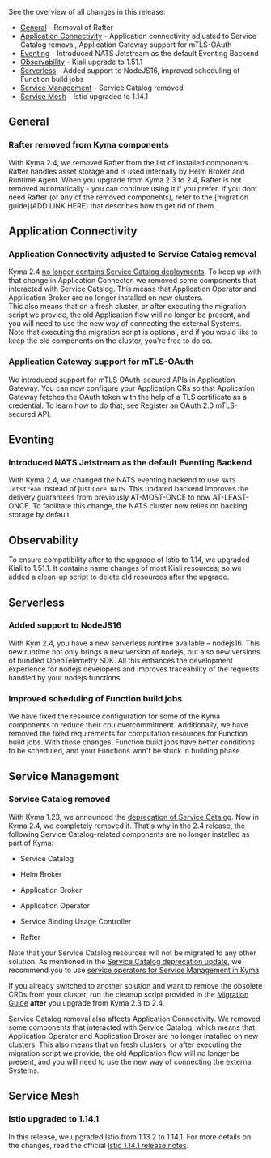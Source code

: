 <!-- overview -->

See the overview of all changes in this release:

- [General](#general) - Removal of Rafter
- [Application Connectivity](#application-connectivity) - Application connectivity adjusted to Service Catalog removal, Application Gateway support for mTLS-OAuth
- [Eventing](#eventing) - Introduced NATS Jetstream as the default Eventing Backend 
- [Observability](#observability) - Kiali upgrade to 1.51.1
- [Serverless](#serverless) - Added support to NodeJS16, improved scheduling of Function build jobs
- [Service Management](#service-management) - Service Catalog removed
- [Service Mesh](#service-mesh) - Istio upgraded to 1.14.1

## General 
 
### Rafter removed from Kyma components 
 
With Kyma 2.4, we removed Rafter from the list of installed components. Rafter handles asset storage and is used internally by Helm Broker and Runtime Agent. 
When you upgrade from Kyma 2.3 to 2.4, Rafter is not removed automatically - you can continue using it if you prefer. If you dont need Rafter (or any of the removed components), refer to the [migration guide](ADD LINK HERE) that describes how to get rid of them. 

## Application Connectivity 
 
### Application Connectivity adjusted to Service Catalog removal 

Kyma 2.4 [no longer contains Service Catalog deployments](#service-catalog-removed). To keep up with that change in Application Connector, we removed some components that interacted with Service Catalog. This means that Application Operator and Application Broker are no longer installed on new clusters.  
This also means that on a fresh cluster, or after executing the migration script we provide, the old Application flow will no longer be present, and you will need to use the new way of connecting the external Systems.  
Note that executing the migration script is optional, and if you would like to keep the old components on the cluster, you're free to do so. 

### Application Gateway support for mTLS-OAuth 

We introduced support for mTLS OAuth-secured APIs in Application Gateway. You can now configure your Application CRs so that Application Gateway fetches the OAuth token with the help of a TLS certificate as a credential. To learn how to do that, see Register an OAuth 2.0 mTLS-secured API. 

## Eventing 

### Introduced NATS Jetstream as the default Eventing Backend 

With Kyma 2.4, we changed the NATS eventing backend to use `NATS Jetstream` instead of just `Core NATS`. This updated backend improves the delivery guarantees from previously AT-MOST-ONCE to now AT-LEAST-ONCE. To facilitate this change, the NATS cluster now relies on backing storage by default.  


## Observability 

To ensure compatibility after to the upgrade of Istio to 1.14, we upgraded Kiali to 1.51.1. It contains name changes of most Kiali resources; so we added a clean-up script to delete old resources after the upgrade. 
 
## Serverless 
 
### Added support to NodeJS16 

With Kym 2.4, you have a new serverless runtime available – nodejs16. 
This new runtime not only brings a new version of nodejs, but also new versions of  bundled OpenTelemetry SDK. All this enhances the development experience for nodejs developers and improves traceability of the requests handled by your nodejs functions. 
 
### Improved scheduling of Function build jobs 
We have fixed the resource configuration for some of the Kyma components to reduce their cpu overcommitment. Additionally, we have removed the fixed requirements for computation resources for Function build jobs. With those changes, Function build jobs have better conditions to be scheduled, and your Functions won't be stuck in building phase. 


## Service Management 


### Service Catalog removed 

With Kyma 1.23, we announced the [deprecation of Service Catalog](https://kyma-project.io/blog/2021/6/2/release-notes-123#service-management). Now in Kyma 2.4, we completely removed it. That's why in the 2.4 release, the following Service Catalog-related components are no longer installed as part of Kyma: 

- Service Catalog 

- Helm Broker 

- Application Broker 

- Application Operator 

- Service Binding Usage Controller 

- Rafter 


Note that your Service Catalog resources will not be migrated to any other solution. As mentioned in the [Service Catalog deprecation update](https://kyma-project.io/blog/2021/12/7/release-notes-20#service-catalog-deprecation-update), we recommend you to use [service operators for Service Management in Kyma](https://kyma-project.io/docs/kyma/main/01-overview/main-areas/service-management/smgt-01-overview/). 

 
If you already switched to another solution and want to remove the obsolete CRDs from your cluster, run the cleanup script provided in the [Migration Guide](https://kyma-project.io/docs/kyma/2.4/migration-guide-2.3-2.4) **after** you upgrade from Kyma 2.3 to 2.4. 
 
 Service Catalog removal also affects Application Connectivity. We removed some components that interacted with Service Catalog, which means that Application Operator and Application Broker are no longer installed on new clusters. This also means that on fresh clusters, or after executing the migration script we provide, the old Application flow will no longer be present, and you will need to use the new way of connecting the external Systems. 
## Service Mesh 

### Istio upgraded to 1.14.1 

In this release, we upgraded Istio from 1.13.2 to 1.14.1. For more details on the changes, read the official [Istio 1.14.1 release notes](https://istio.io/latest/news/releases/1.14.x/announcing-1.14.1/). 
